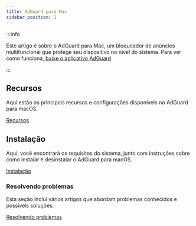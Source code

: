 ```yaml
---
title: AdGuard para Mac
sidebar_position: 1
---
```


:::info

Este artigo é sobre o AdGuard para Mac, um bloqueador de anúncios multifuncional que protege seu dispositivo no nível do sistema. Para ver como funciona, [baixe o aplicativo AdGuard](https://agrd.io/download-kb-adblock)

:::

## Recursos

Aqui estão os principais recursos e configurações disponíveis no AdGuard para macOS.

[Recursos](/adguard-for-mac/features/features.md)

## Instalação

Aqui, você encontrará os requisitos do sistema, junto com instruções sobre como instalar e desinstalar o AdGuard para macOS.

[Instalação](/adguard-for-mac/installation.md)

### Resolvendo problemas

Esta seção inclui vários artigos que abordam problemas conhecidos e possíveis soluções.

[Resolvendo problemas](/adguard-for-mac/solving-problems/solving-problems.md)
